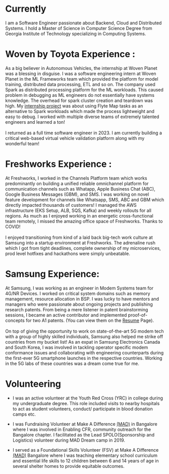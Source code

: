 # Currently

I am a Software Engineer passionate about Backend, Cloud and Distributed Systems. I hold a Master of Science in Computer Science Degree from Georgia Institute of Technology specializing in Computing Systems.

# Woven by Toyota Experience :
As a big believer in Autonomous Vehicles, the internship at Woven Planet was a blessing in disguise.  I was a software engineering intern at Woven Planet in the ML Frameworks team which provided the platform for model training, distributed data processing, ETL and so on. The company used Spark as distributed processing platform for the ML workloads. This caused problem in debugging as ML engineers do not essentially have systems knowledge. The overhead for spark cluster creation and teardown was high. My [internship project](https://flyte.org/blog/flyte-map-tasks-a-simpler-alternative-to-apache-spark) was about using Flyte Map tasks as an alternative to Spark workloads which made the process lightweight and easy to debug. I worked with multiple diverse teams of extremely talented engineers and learned a ton!
<br/><br/>
I returned as a full time software engineer in 2023. I am currently building a critical web-based virtual vehicle validation platform along with my wonderful team!

# Freshworks Experience :
At Freshworks, I worked in the Channels Platform team which works predominantly on building a unified reliable omnichannel platform for communication channels such as Whatapp, Apple Business Chat (ABC), Google Business Messages (GBM), and SMS. I was working on novel feature development for channels like Whatsapp, SMS, ABC and GBM which directly impacted thousands of customers! I managed the AWS infrastructure (EKS Setup, ALB, SQS, Kafka) and weekly rollouts for all regions. As much as I enjoyed working in an energetic cross-functional team remotely, I missed the amazing office space of Freshworks. Thanks to COVID!
<br/><br/>
I enjoyed transitioning from kind of a laid back big-tech work culture at Samsung into a startup environment at Freshworks. The adrenaline rush which I got from tight deadlines, complete ownership of my microservices, prod level hotfixes and hackathons were simply unbeatable.

# Samsung Experience: 
At Samsung, I was working as an engineer in Modem Systems team for 4G/NR Devices. I worked on critical system domains such as memory management, resource allocation in BSP. I was lucky to have mentors and managers who were passionate about ongoing projects and publishing research patents. From being a mere listener in patent brainstorming sessions, I became an active contributor and implemented proof-of-concepts for two A1 patents. (You can view them on the [Resume](https://vijaysaravana.github.io/personal-site/resume) Page).
<br/><br/>
On top of giving the opportunity to work on state-of-the-art 5G modem tech with a group of highly skilled individuals, Samsung also helped me strike off countries from my bucket list! As an expat in Samsung Electronics Canada and South Korea, I was involved in tackling operator specific modem conformance issues and collaborating with engineering counterparts during the first-ever 5G smartphone launches in the respective countries. Working in the 5G labs of these countries was a dream come true for me.

# Volunteering

- I was an active volunteer at the Youth Red Cross (YRC) in college during my undergraduate degree. This role included visits to nearby hospitals to act as student volunteers, conduct/ participate in blood donation camps etc.  

- I was Fundraising Volunteer at Make A Difference [(MAD)](https://makeadiff.in/) in Bangalore where I was involved in Enabling CFR, community outreach for the Bangalore chapter. I facilitated as the Lead SPOLO(Sponsorship and Logistics) volunteer during MAD Dream camp in 2019.

- I served as a Foundational Skills Volunteer (FSV) at Make A Difference [(MAD)](https://makeadiff.in/) Bangalore where I was teaching elementary school curriculum and essential life skills to 12 children between 6 and 14 years of age in several shelter homes to provide equitable outcomes.


